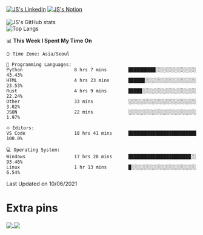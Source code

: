 
[![JS's LinkedIn](https://img.shields.io/badge/LinkedIn-blue?style=for-the-badge&logo=linkedin)](https://www.linkedin.com/in/jaeseung-lee-5a2a32139/) 
[![JS's Notion](https://img.shields.io/badge/Notion-black?style=for-the-badge&logo=notion)](https://bit.ly/93l04js) <br><br>
![JS's GitHub stats](https://github-readme-stats-lemon-five.vercel.app/api?username=tkxkd0159&hide=contribs,prs,stars,issues&show_icons=true&theme=react&include_all_commits=true)  
![Top Langs](https://github-readme-stats-lemon-five.vercel.app/api/top-langs/?username=tkxkd0159&layout=compact&hide=jupyter%20notebook,scss&langs_count=10)  

<!--START_SECTION:waka-->
📊 **This Week I Spent My Time On** 

```text
⌚︎ Time Zone: Asia/Seoul

💬 Programming Languages: 
Python                   8 hrs 7 mins        ██████████░░░░░░░░░░░░░░░   43.43% 
HTML                     4 hrs 23 mins       ██████░░░░░░░░░░░░░░░░░░░   23.53% 
Rust                     4 hrs 9 mins        █████░░░░░░░░░░░░░░░░░░░░   22.24% 
Other                    33 mins             ░░░░░░░░░░░░░░░░░░░░░░░░░   3.02% 
JSON                     22 mins             ░░░░░░░░░░░░░░░░░░░░░░░░░   1.97%

🔥 Editors: 
VS Code                  18 hrs 41 mins      █████████████████████████   100.0%

💻 Operating System: 
Windows                  17 hrs 28 mins      ███████████████████████░░   93.46% 
Linux                    1 hr 13 mins        █░░░░░░░░░░░░░░░░░░░░░░░░   6.54%

```


 Last Updated on 10/06/2021
<!--END_SECTION:waka-->
# Extra pins
<a href="https://github.com/tkxkd0159/TIL_CPP">
  <img align="center" src="https://github-readme-stats-lemon-five.vercel.app/api/pin/?username=tkxkd0159&repo=TIL_CPP&theme=react" />
</a>
<a href="https://github.com/tkxkd0159/dsalgo">
  <img align="center" src="https://github-readme-stats-lemon-five.vercel.app/api/pin/?username=tkxkd0159&repo=dsalgo&theme=react" />
</a>

<!---
- 🔭 I’m currently working on ...
- 🌱 I’m currently learning blockchain and distributed network
- 👯 I’m looking to collaborate on ...
- 🤔 I’m looking for help with ...
- 💬 Ask me about ...
- 📫 How to reach me: ...
- 😄 Pronouns: ...
- ⚡ Fun fact: ...
-->
